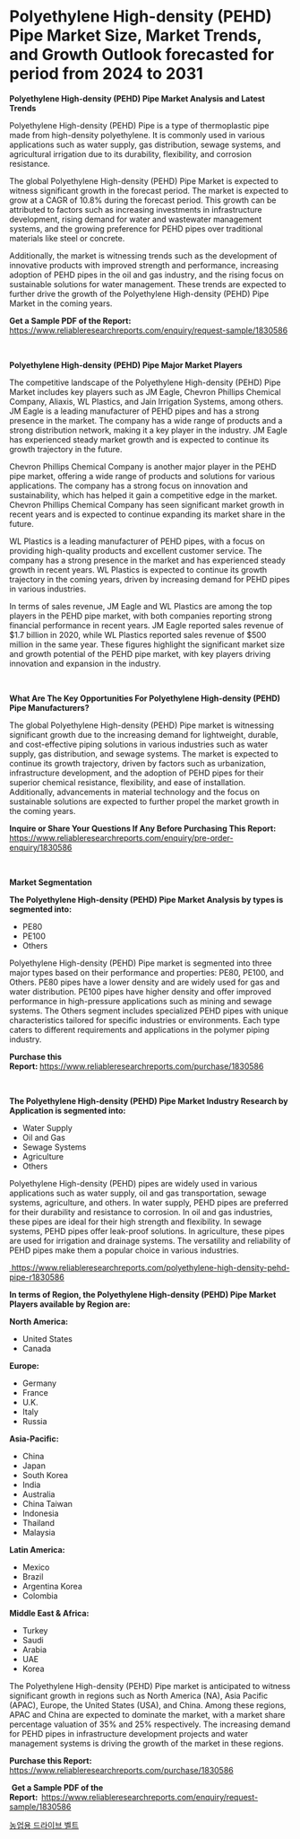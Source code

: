 <p><h1>Polyethylene High-density (PEHD) Pipe Market Size, Market Trends, and Growth Outlook forecasted for period from 2024 to 2031</h1></p><p><strong>Polyethylene High-density (PEHD) Pipe Market Analysis and Latest Trends</strong></p>
<p><p>Polyethylene High-density (PEHD) Pipe is a type of thermoplastic pipe made from high-density polyethylene. It is commonly used in various applications such as water supply, gas distribution, sewage systems, and agricultural irrigation due to its durability, flexibility, and corrosion resistance.</p><p>The global Polyethylene High-density (PEHD) Pipe Market is expected to witness significant growth in the forecast period. The market is expected to grow at a CAGR of 10.8% during the forecast period. This growth can be attributed to factors such as increasing investments in infrastructure development, rising demand for water and wastewater management systems, and the growing preference for PEHD pipes over traditional materials like steel or concrete.</p><p>Additionally, the market is witnessing trends such as the development of innovative products with improved strength and performance, increasing adoption of PEHD pipes in the oil and gas industry, and the rising focus on sustainable solutions for water management. These trends are expected to further drive the growth of the Polyethylene High-density (PEHD) Pipe Market in the coming years.</p></p>
<p><strong>Get a Sample PDF of the Report:&nbsp;</strong> <a href="https://www.reliableresearchreports.com/enquiry/request-sample/1830586">https://www.reliableresearchreports.com/enquiry/request-sample/1830586</a></p>
<p>&nbsp;</p>
<p><strong>Polyethylene High-density (PEHD) Pipe Major Market Players</strong></p>
<p><p>The competitive landscape of the Polyethylene High-density (PEHD) Pipe Market includes key players such as JM Eagle, Chevron Phillips Chemical Company, Aliaxis, WL Plastics, and Jain Irrigation Systems, among others. JM Eagle is a leading manufacturer of PEHD pipes and has a strong presence in the market. The company has a wide range of products and a strong distribution network, making it a key player in the industry. JM Eagle has experienced steady market growth and is expected to continue its growth trajectory in the future.</p><p>Chevron Phillips Chemical Company is another major player in the PEHD pipe market, offering a wide range of products and solutions for various applications. The company has a strong focus on innovation and sustainability, which has helped it gain a competitive edge in the market. Chevron Phillips Chemical Company has seen significant market growth in recent years and is expected to continue expanding its market share in the future.</p><p>WL Plastics is a leading manufacturer of PEHD pipes, with a focus on providing high-quality products and excellent customer service. The company has a strong presence in the market and has experienced steady growth in recent years. WL Plastics is expected to continue its growth trajectory in the coming years, driven by increasing demand for PEHD pipes in various industries.</p><p>In terms of sales revenue, JM Eagle and WL Plastics are among the top players in the PEHD pipe market, with both companies reporting strong financial performance in recent years. JM Eagle reported sales revenue of $1.7 billion in 2020, while WL Plastics reported sales revenue of $500 million in the same year. These figures highlight the significant market size and growth potential of the PEHD pipe market, with key players driving innovation and expansion in the industry.</p></p>
<p>&nbsp;</p>
<p><strong>What Are The Key Opportunities For Polyethylene High-density (PEHD) Pipe Manufacturers?</strong></p>
<p><p>The global Polyethylene High-density (PEHD) Pipe market is witnessing significant growth due to the increasing demand for lightweight, durable, and cost-effective piping solutions in various industries such as water supply, gas distribution, and sewage systems. The market is expected to continue its growth trajectory, driven by factors such as urbanization, infrastructure development, and the adoption of PEHD pipes for their superior chemical resistance, flexibility, and ease of installation. Additionally, advancements in material technology and the focus on sustainable solutions are expected to further propel the market growth in the coming years.</p></p>
<p><strong>Inquire or Share Your Questions If Any Before Purchasing This Report:</strong> <a href="https://www.reliableresearchreports.com/enquiry/pre-order-enquiry/1830586">https://www.reliableresearchreports.com/enquiry/pre-order-enquiry/1830586</a></p>
<p>&nbsp;</p>
<p><strong>Market Segmentation</strong></p>
<p><strong>The Polyethylene High-density (PEHD) Pipe Market Analysis by types is segmented into:</strong></p>
<p><ul><li>PE80</li><li>PE100</li><li>Others</li></ul></p>
<p><p>Polyethylene High-density (PEHD) Pipe market is segmented into three major types based on their performance and properties: PE80, PE100, and Others. PE80 pipes have a lower density and are widely used for gas and water distribution. PE100 pipes have higher density and offer improved performance in high-pressure applications such as mining and sewage systems. The Others segment includes specialized PEHD pipes with unique characteristics tailored for specific industries or environments. Each type caters to different requirements and applications in the polymer piping industry.</p></p>
<p><strong>Purchase this Report:&nbsp;</strong><a href="https://www.reliableresearchreports.com/purchase/1830586">https://www.reliableresearchreports.com/purchase/1830586</a></p>
<p>&nbsp;</p>
<p><strong>The Polyethylene High-density (PEHD) Pipe Market Industry Research by Application is segmented into:</strong></p>
<p><ul><li>Water Supply</li><li>Oil and Gas</li><li>Sewage Systems</li><li>Agriculture</li><li>Others</li></ul></p>
<p><p>Polyethylene High-density (PEHD) pipes are widely used in various applications such as water supply, oil and gas transportation, sewage systems, agriculture, and others. In water supply, PEHD pipes are preferred for their durability and resistance to corrosion. In oil and gas industries, these pipes are ideal for their high strength and flexibility. In sewage systems, PEHD pipes offer leak-proof solutions. In agriculture, these pipes are used for irrigation and drainage systems. The versatility and reliability of PEHD pipes make them a popular choice in various industries.</p></p>
<p><a href="https://www.reliableresearchreports.com/polyethylene-high-density-pehd-pipe-r1830586">&nbsp;https://www.reliableresearchreports.com/polyethylene-high-density-pehd-pipe-r1830586</a></p>
<p><strong>In terms of Region, the Polyethylene High-density (PEHD) Pipe Market Players available by Region are:</strong></p>
<p>
    <p> <strong> North America: </strong>
        <ul>
            <li>United States</li>
            <li>Canada</li>
        </ul>
        </p> 
    <p> <strong> Europe: </strong>
        <ul>
            <li>Germany</li>
            <li>France</li>
            <li>U.K.</li>
            <li>Italy</li>
            <li>Russia</li>
        </ul>
        </p> 
    <p> <strong> Asia-Pacific: </strong>
        <ul>
            <li>China</li>
            <li>Japan</li>
            <li>South Korea</li>
            <li>India</li>
            <li>Australia</li>
            <li>China Taiwan</li>
            <li>Indonesia</li>
            <li>Thailand</li>
            <li>Malaysia</li>
        </ul>
        </p> 
    <p> <strong> Latin America: </strong>
        <ul>
            <li>Mexico</li>
            <li>Brazil</li>
            <li>Argentina Korea</li>
            <li>Colombia</li>
        </ul>
        </p> 
    <p> <strong> Middle East & Africa: </strong>
        <ul>
            <li>Turkey</li>
            <li>Saudi</li>
            <li>Arabia</li>
            <li>UAE</li>
            <li>Korea</li>
        </ul>
    </p>
    </p>
<p><p>The Polyethylene High-density (PEHD) Pipe market is anticipated to witness significant growth in regions such as North America (NA), Asia Pacific (APAC), Europe, the United States (USA), and China. Among these regions, APAC and China are expected to dominate the market, with a market share percentage valuation of 35% and 25% respectively. The increasing demand for PEHD pipes in infrastructure development projects and water management systems is driving the growth of the market in these regions.</p></p>
<p><strong>Purchase this Report: </strong><a href="https://www.reliableresearchreports.com/purchase/1830586">https://www.reliableresearchreports.com/purchase/1830586</a></p>
<p>&nbsp;<strong>Get a Sample PDF of the Report:&nbsp;&nbsp;</strong><a href="https://www.reliableresearchreports.com/enquiry/request-sample/1830586">https://www.reliableresearchreports.com/enquiry/request-sample/1830586</a></p>
<p><strong></strong></p>
<p><p><a href="https://github.com/dollarearner151/Market-Research-Report-List-1/blob/main/7266333143857.md">농업용 드라이브 벨트</a></p></p>
